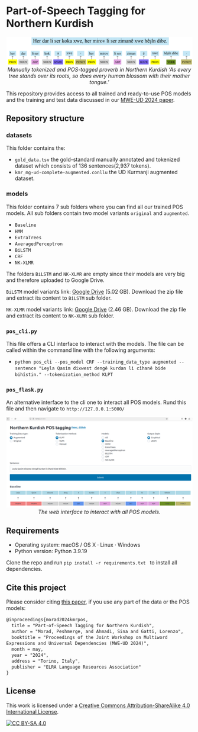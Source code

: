 # Part-of-Speech Tagging for Northern Kurdish
<p align="center">
  <img src="Kurdish-proverb.png" alt="Kurdish proverb `As every tree
stands over its roots, so does every human blossom with their mother tongue'">
<em> Manually tokenized and POS-tagged proverb in Northern Kurdish ‘As every tree
stands over its roots, so does every human blossom with their mother tongue.’ </em>
</p>

This repository provides access to all trained and ready-to-use POS models and the training and test data discussed in our [MWE-UD 2024 paper](https://peshmerge.io/publications/morad2024kmrpos.pdf).


## Repository structure

### datasets

This folder contains the: 
- `gold_data.tsv` the gold-standard manually annotated and tokenized dataset which consists of 136 sentences(2,937 tokens).
- `kmr_mg-ud-complete-augmented.conllu` the UD Kurmanji augmented dataset. 

### models

This folder contains 7 sub folders where you can find all our trained POS models. All sub folders contain two model variants `original` and `augmented`. 

- `Baseline`
- `HMM`
- `ExtraTrees`
- `AveragedPerceptron`
- `BiLSTM`
- `CRF`
- `NK-XLMR`

The folders `BiLSTM` and `NK-XLMR` are empty since their models are very big and therefore uploaded to Google Drive. 

`BiLSTM` model variants link: [Google Drive](https://drive.google.com/file/d/1mfIO055CqfI-pVEWk21WcbxBGne4j5D3/view?usp=sharing) (5.02 GB). Download the zip file and extract its content to `BiLSTM` sub folder.

`NK-XLMR` model variants link: [Google Drive](https://drive.google.com/file/d/1Zk-RI2RrjSxW1r65xm4n6GgIRAUrx7X5/view?usp=sharing) (2.46 GB). Download the zip file and extract its content to `NK-XLMR` sub folder.

### `pos_cli.py` 
This file offers a CLI interface to interact with the models. The file can be called within the command line with the following arguments:

- `python pos_cli --pos_model CRF --training_data_type augmented --sentence "Leyla Qasim dixwest dengê kurdan li cîhanê bide bihîstin." --tokenization_method KLPT`


### `pos_flask.py`

An alternative interface to the cli one to interact all POS models. Rund this file and then navigate to `http://127.0.0.1:5000/`
<p align="center">
  <img src="web-interface.png" alt="Kurdish proverb `As every tree
stands over its roots, so does every human blossom with their mother tongue'">
<em> The web interface to interact with all POS models.  </em>
</p>


## Requirements
- Operating system: macOS / OS X · Linux · Windows
- Python version: Python 3.9.19

Clone the repo and run `pip install -r requirements.txt ` to install all dependencies.

## Cite this project
Please consider citing [this paper](https://peshmerge.io/publications/morad2024_kmr_pos.pdf), if you use any part of the data or the POS models:

```
@inproceedings{morad2024kmrpos,
  title = "Part-of-Speech Tagging for Northern Kurdish",
  author = "Morad, Peshmerge, and Ahmadi, Sina and Gatti, Lorenzo",
  booktitle = "Proceedings of the Joint Workshop on Multiword Expressions and Universal Dependencies (MWE-UD 2024)",
  month = may,
  year = "2024",
  address = "Torino, Italy",
  publisher = "ELRA Language Resources Association"
}

```

## License

This work is licensed under a
[Creative Commons Attribution-ShareAlike 4.0 International License][cc-by-sa].

[![CC BY-SA 4.0][cc-by-sa-image]][cc-by-sa]

[cc-by-sa]: http://creativecommons.org/licenses/by-sa/4.0/
[cc-by-sa-image]: https://licensebuttons.net/l/by-sa/4.0/88x31.png